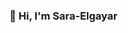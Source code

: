 ### 👋 Hi, I'm Sara-Elgayar

<!--
**Sara-Elgayar/Sara-Elgayar** is a ✨ _special_ ✨ repository because its `README.md` (this file) appears on your GitHub profile.

Here are some ideas to get you started:

- 📊 I’m a fan of Excel, SQL, Python and Tableau
- 🌱 I’m a Data Analyst and continually learning
- 📫 You can view more about me here: 
- 😄 Pronouns: she/her
- ⚡ I'm also a wife, mother, swimmer and traveling enthusiast 
-->
